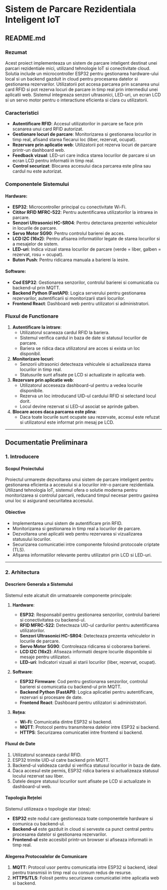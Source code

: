 # Sistem de Parcare Rezidentiala Inteligent IoT

## README.md

### Rezumat
Acest proiect implementeaza un sistem de parcare inteligent destinat unei parcari rezidentiale mici, utilizand tehnologie IoT si conectivitate cloud. Solutia include un microcontroller ESP32 pentru gestionarea hardware-ului local si un backend gazduit in cloud pentru procesarea datelor si gestionarea rezervarilor. Utilizatorii pot accesa parcarea prin scanarea unui card RFID si pot rezerva locuri de parcare in timp real prin intermediul unei aplicatii web. Sistemul integreaza senzori ultrasonici, LED-uri, un ecran LCD si un servo motor pentru o interactiune eficienta si clara cu utilizatorii.

### Caracteristici
- **Autentificare RFID**: Accesul utilizatorilor in parcare se face prin scanarea unui card RFID autorizat.
- **Gestionare locuri de parcare**: Monitorizarea si gestionarea locurilor in timp real, afisand starea fiecarui loc (liber, rezervat, ocupat).
- **Rezervare prin aplicatie web**: Utilizatorii pot rezerva locuri de parcare printr-un dashboard web.
- **Feedback vizual**: LED-uri care indica starea locurilor de parcare si un ecran LCD pentru informatii in timp real.
- **Control securizat**: Blocarea accesului daca parcarea este plina sau cardul nu este autorizat.

### Componentele Sistemului
#### Hardware:
- **ESP32**: Microcontroller principal cu conectivitate Wi-Fi.
- **Cititor RFID MFRC-522**: Pentru autentificarea utilizatorilor la intrarea in parcare.
- **Senzori Ultrasonici HC-SR04**: Pentru detectarea prezentei vehiculelor in locurile de parcare.
- **Servo Motor SG90**: Pentru controlul barierei de acces.
- **LCD I2C (16x2)**: Pentru afisarea informatiilor legate de starea locurilor si a mesajelor de sistem.
- **LED-uri**: Indica vizual starea locurilor de parcare (verde = liber, galben = rezervat, rosu = ocupat).
- **Buton Push**: Pentru ridicarea manuala a barierei la iesire.

#### Software:
- **Cod ESP32**: Gestionarea senzorilor, controlul barierei si comunicatia cu backend-ul prin MQTT.
- **Backend Python (FastAPI)**: Logica serverului pentru gestionarea rezervarilor, autentificarii si monitorizarii starii locurilor.
- **Frontend React**: Dashboard web pentru utilizatori si administratori.

### Fluxul de Functionare
1. **Autentificare la intrare**:
   - Utilizatorul scaneaza cardul RFID la bariera.
   - Sistemul verifica cardul in baza de date si statusul locurilor de parcare.
   - Bariera se ridica daca utilizatorul are acces si exista un loc disponibil.
2. **Monitorizare locuri**:
   - Senzorii ultrasonici detecteaza vehiculele si actualizeaza starea locurilor in timp real.
   - Statusurile sunt afisate pe LCD si actualizate in aplicatia web.
3. **Rezervare prin aplicatie web**:
   - Utilizatorul acceseaza dashboard-ul pentru a vedea locurile disponibile.
   - Rezerva un loc introducand UID-ul cardului RFID si selectand locul dorit.
   - Locul devine rezervat si LED-ul asociat se aprinde galben.
4. **Blocare acces daca parcarea este plina**:
   - Daca toate locurile sunt ocupate sau rezervate, accesul este refuzat si utilizatorul este informat prin mesaj pe LCD.

---

## Documentatie Preliminara

### 1. Introducere

#### Scopul Proiectului
Proiectul urmareste dezvoltarea unui sistem de parcare inteligent pentru gestionarea eficienta a accesului si a locurilor intr-o parcare rezidentiala. Utilizand tehnologia IoT, sistemul ofera o solutie moderna pentru monitorizarea si controlul parcarii, reducand timpul necesar pentru gasirea unui loc si asigurand securitatea accesului.

#### Obiective
- Implementarea unui sistem de autentificare prin RFID.
- Monitorizarea si gestionarea in timp real a locurilor de parcare.
- Dezvoltarea unei aplicatii web pentru rezervarea si vizualizarea statusului locurilor.
- Securizarea comunicatiei intre componente folosind protocoale criptate (TLS).
- Afișarea informatiilor relevante pentru utilizatori prin LCD si LED-uri.

---

### 2. Arhitectura

#### Descriere Generala a Sistemului
Sistemul este alcatuit din urmatoarele componente principale:

1. **Hardware**:
   - **ESP32**: Responsabil pentru gestionarea senzorilor, controlul barierei si conectivitatea cu backend-ul.
   - **RFID MFRC-522**: Detecteaza UID-ul cardurilor pentru autentificarea utilizatorilor.
   - **Senzori Ultrasonici HC-SR04**: Detecteaza prezenta vehiculelor in locurile de parcare.
   - **Servo Motor SG90**: Controleaza ridicarea si coborarea barierei.
   - **LCD I2C (16x2)**: Afiseaza informatii despre locurile disponibile si mesaje pentru utilizatori.
   - **LED-uri**: Indicatori vizuali ai starii locurilor (liber, rezervat, ocupat).

2. **Software**:
   - **ESP32 Firmware**: Cod pentru gestionarea senzorilor, controlul barierei si comunicatia cu backend-ul prin MQTT.
   - **Backend Python (FastAPI)**: Logica aplicatiei pentru autentificare, rezervari si procesare de date.
   - **Frontend React**: Dashboard pentru utilizatori si administratori.

3. **Rețea**:
   - **Wi-Fi**: Comunicatia dintre ESP32 si backend.
   - **MQTT**: Protocol pentru transmiterea datelor intre ESP32 si backend.
   - **HTTPS**: Securizarea comunicatiei intre frontend si backend.

#### Fluxul de Date
1. Utilizatorul scaneaza cardul RFID.
2. ESP32 trimite UID-ul catre backend prin MQTT.
3. Backend-ul valideaza cardul si verifica statusul locurilor in baza de date.
4. Daca accesul este permis, ESP32 ridica bariera si actualizeaza statusul locului rezervat sau liber.
5. Datele despre statusul locurilor sunt afisate pe LCD si actualizate in dashboard-ul web.

#### Topologia Rețelei
Sistemul utilizeaza o topologie star (stea):
- **ESP32** este nodul care gestioneaza toate componentele hardware si comunica cu backend-ul.
- **Backend-ul** este gazduit in cloud si serveste ca punct central pentru procesarea datelor si gestionarea rezervarilor.
- **Frontend-ul** este accesibil printr-un browser si afiseaza informatii in timp real.

#### Alegerea Protocoalelor de Comunicare
1. **MQTT**: Protocol usor pentru comunicatia intre ESP32 si backend, ideal pentru transmisii in timp real cu consum redus de resurse.
2. **HTTPS/TLS**: Folosit pentru securizarea comunicatiei intre aplicatia web si backend.